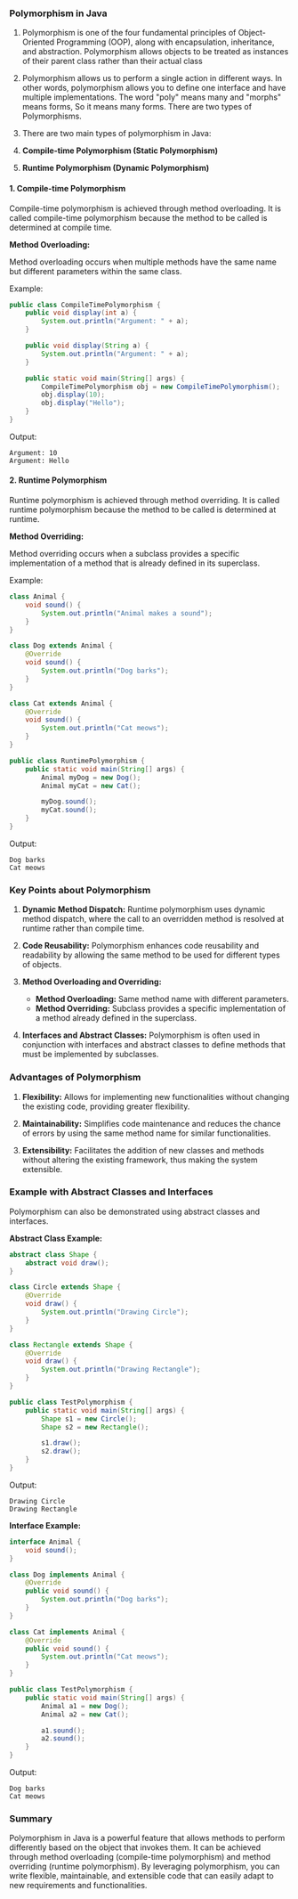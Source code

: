 ### Polymorphism in Java

1. Polymorphism is one of the four fundamental principles of Object-Oriented Programming (OOP), along with encapsulation, inheritance, and abstraction. Polymorphism allows objects to be treated as instances of their parent class rather than their actual class
2. Polymorphism allows us to perform a single action in different ways. In other words, polymorphism allows you to define one interface and have multiple implementations. The word "poly" means many and "morphs" means forms, So it means many forms. There are two types of Polymorphisms.
3.  There are two main types of polymorphism in Java:

1. **Compile-time Polymorphism (Static Polymorphism)**
2. **Runtime Polymorphism (Dynamic Polymorphism)**

#### 1. Compile-time Polymorphism

Compile-time polymorphism is achieved through method overloading. It is called compile-time polymorphism because the method to be called is determined at compile time.

**Method Overloading:**

Method overloading occurs when multiple methods have the same name but different parameters within the same class.

Example:
```java
public class CompileTimePolymorphism {
    public void display(int a) {
        System.out.println("Argument: " + a);
    }

    public void display(String a) {
        System.out.println("Argument: " + a);
    }

    public static void main(String[] args) {
        CompileTimePolymorphism obj = new CompileTimePolymorphism();
        obj.display(10);
        obj.display("Hello");
    }
}
```
Output:
```
Argument: 10
Argument: Hello
```

#### 2. Runtime Polymorphism

Runtime polymorphism is achieved through method overriding. It is called runtime polymorphism because the method to be called is determined at runtime.

**Method Overriding:**

Method overriding occurs when a subclass provides a specific implementation of a method that is already defined in its superclass.

Example:
```java
class Animal {
    void sound() {
        System.out.println("Animal makes a sound");
    }
}

class Dog extends Animal {
    @Override
    void sound() {
        System.out.println("Dog barks");
    }
}

class Cat extends Animal {
    @Override
    void sound() {
        System.out.println("Cat meows");
    }
}

public class RuntimePolymorphism {
    public static void main(String[] args) {
        Animal myDog = new Dog();
        Animal myCat = new Cat();

        myDog.sound();
        myCat.sound();
    }
}
```
Output:
```
Dog barks
Cat meows
```

### Key Points about Polymorphism

1. **Dynamic Method Dispatch:** 
   Runtime polymorphism uses dynamic method dispatch, where the call to an overridden method is resolved at runtime rather than compile time.

2. **Code Reusability:**
   Polymorphism enhances code reusability and readability by allowing the same method to be used for different types of objects.

3. **Method Overloading and Overriding:**
   - **Method Overloading:** Same method name with different parameters.
   - **Method Overriding:** Subclass provides a specific implementation of a method already defined in the superclass.

4. **Interfaces and Abstract Classes:**
   Polymorphism is often used in conjunction with interfaces and abstract classes to define methods that must be implemented by subclasses.

### Advantages of Polymorphism

1. **Flexibility:**
   Allows for implementing new functionalities without changing the existing code, providing greater flexibility.

2. **Maintainability:**
   Simplifies code maintenance and reduces the chance of errors by using the same method name for similar functionalities.

3. **Extensibility:**
   Facilitates the addition of new classes and methods without altering the existing framework, thus making the system extensible.

### Example with Abstract Classes and Interfaces

Polymorphism can also be demonstrated using abstract classes and interfaces.

**Abstract Class Example:**
```java
abstract class Shape {
    abstract void draw();
}

class Circle extends Shape {
    @Override
    void draw() {
        System.out.println("Drawing Circle");
    }
}

class Rectangle extends Shape {
    @Override
    void draw() {
        System.out.println("Drawing Rectangle");
    }
}

public class TestPolymorphism {
    public static void main(String[] args) {
        Shape s1 = new Circle();
        Shape s2 = new Rectangle();

        s1.draw();
        s2.draw();
    }
}
```
Output:
```
Drawing Circle
Drawing Rectangle
```

**Interface Example:**
```java
interface Animal {
    void sound();
}

class Dog implements Animal {
    @Override
    public void sound() {
        System.out.println("Dog barks");
    }
}

class Cat implements Animal {
    @Override
    public void sound() {
        System.out.println("Cat meows");
    }
}

public class TestPolymorphism {
    public static void main(String[] args) {
        Animal a1 = new Dog();
        Animal a2 = new Cat();

        a1.sound();
        a2.sound();
    }
}
```
Output:
```
Dog barks
Cat meows
```

### Summary

Polymorphism in Java is a powerful feature that allows methods to perform differently based on the object that invokes them. It can be achieved through method overloading (compile-time polymorphism) and method overriding (runtime polymorphism). By leveraging polymorphism, you can write flexible, maintainable, and extensible code that can easily adapt to new requirements and functionalities.
